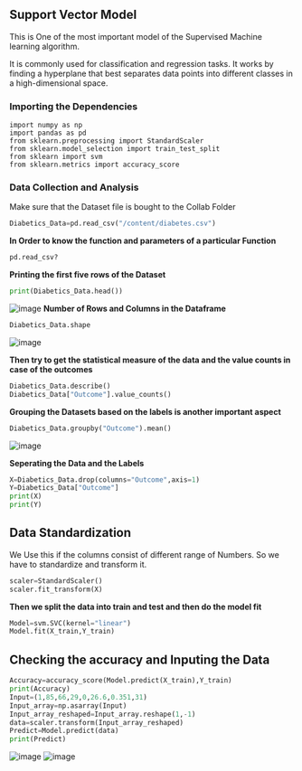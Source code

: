 ## Support Vector Model
This is One of the most important model of the Supervised Machine learning algorithm.

It is commonly used for classification and regression tasks. It works by finding a hyperplane that best separates data points into different classes in a high-dimensional space.
### Importing the Dependencies
```pyython
import numpy as np
import pandas as pd
from sklearn.preprocessing import StandardScaler
from sklearn.model_selection import train_test_split
from sklearn import svm
from sklearn.metrics import accuracy_score
```
### Data Collection and Analysis
Make sure that the Dataset file is bought to the Collab Folder
```python
Diabetics_Data=pd.read_csv("/content/diabetes.csv")
```
**In Order to know the function and parameters of a particular Function**
```python
pd.read_csv?
```
**Printing the first five rows of the Dataset**
```python
print(Diabetics_Data.head())
```
![image](https://github.com/user-attachments/assets/d8877067-014d-4bdb-8eb1-f007fa22cc0a)
**Number of Rows and Columns in the Dataframe**
```python
Diabetics_Data.shape
```
![image](https://github.com/user-attachments/assets/c3aca70f-646d-4a00-8ffb-9a8fd265e4a1)

**Then try to get the statistical measure of the data and the value counts in case of the outcomes**
```python
Diabetics_Data.describe()
Diabetics_Data["Outcome"].value_counts()
```
**Grouping the Datasets based on the labels is another important aspect**
```python
Diabetics_Data.groupby("Outcome").mean()
```
![image](https://github.com/user-attachments/assets/b31ec7a9-ef0b-4b99-bc0d-bfa749df19ce)

**Seperating the Data and the Labels**
```python
X=Diabetics_Data.drop(columns="Outcome",axis=1)
Y=Diabetics_Data["Outcome"]
print(X)
print(Y)
```
## Data Standardization
We Use this if the columns consist of different range of Numbers. So we have to standardize and transform it.
```python
scaler=StandardScaler()
scaler.fit_transform(X)
```
**Then we split the data into train and test and then do the model fit**
```python
Model=svm.SVC(kernel="linear")
Model.fit(X_train,Y_train)
```
## Checking the accuracy and Inputing the Data
```python
Accuracy=accuracy_score(Model.predict(X_train),Y_train)
print(Accuracy)
Input=(1,85,66,29,0,26.6,0.351,31)
Input_array=np.asarray(Input)
Input_array_reshaped=Input_array.reshape(1,-1)
data=scaler.transform(Input_array_reshaped)
Predict=Model.predict(data)
print(Predict)
```
![image](https://github.com/user-attachments/assets/55f11a7b-a6a3-4479-ab53-00527730bc4a)
![image](https://github.com/user-attachments/assets/2e250b0f-3de2-41f6-9186-b75371739426)





